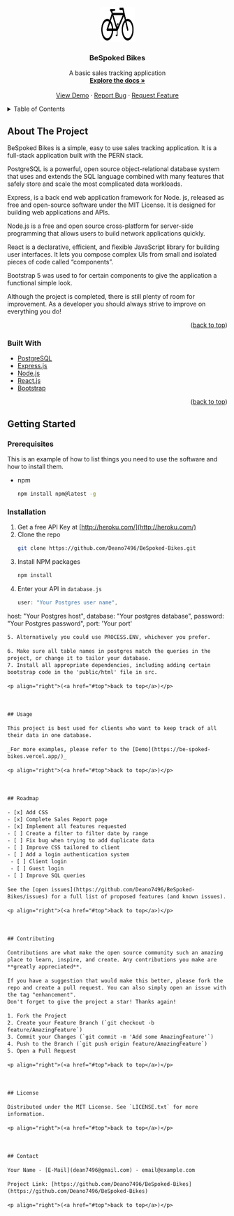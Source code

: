 <div id="top"></div>

<br />
<div align="center">
  <a href="https://github.com/Deano7496/BeSpoked-Bikes">
    <img src="view/src/images/bespokedLogo.jpeg" alt="Logo" width="80" height="80">
  </a>

  <h3 align="center">BeSpoked Bikes</h3>

  <p align="center">
    A basic sales tracking application
    <br />
    <a href="https://github.com/Deano7496/BeSpoked-Bikes/blob/main/README.md"><strong>Explore the docs »</strong></a>
    <br />
    <br />
    <a href="https://be-spoked-bikes.vercel.app/">View Demo</a>
    ·
    <a href="https://github.com/Deano7496/BeSpoked-Bikes/issues">Report Bug</a>
    ·
    <a href="https://github.com/Deano7496/BeSpoked-Bikes/issues">Request Feature</a>
  </p>
</div>




<details>
  <summary>Table of Contents</summary>
  <ol>
    <li>
      <a href="#about-the-project">About The Project</a>
      <ul>
        <li><a href="#built-with">Built With</a></li>
      </ul>
    </li>
    <li>
      <a href="#getting-started">Getting Started</a>
      <ul>
        <li><a href="#prerequisites">Prerequisites</a></li>
        <li><a href="#installation">Installation</a></li>
      </ul>
    </li>
    <li><a href="#usage">Usage</a></li>
    <li><a href="#roadmap">Roadmap</a></li>
    <li><a href="#contributing">Contributing</a></li>
    <li><a href="#license">License</a></li>
    <li><a href="#contact">Contact</a></li>
  </ol>
</details>



## About The Project

BeSpoked Bikes is a simple, easy to use sales tracking application. It is a full-stack application built with the PERN stack. 

PostgreSQL is a powerful, open source object-relational database system that uses and extends the SQL language combined with many features that safely store and scale the most complicated data workloads.

Express, is a back end web application framework for Node. js, released as free and open-source software under the MIT License. It is designed for building web applications and APIs. 

Node.js is a free and open source cross-platform for server-side programming that allows users to build network applications quickly.

React is a declarative, efficient, and flexible JavaScript library for building user interfaces. It lets you compose complex UIs from small and isolated pieces of code called “components”.

Bootstrap 5 was used to for certain components to give the application a functional simple look.

Although the project is completed, there is still plenty of room for improvement. As a developer you should always strive to improve on everything you do!

<p align="right">(<a href="#top">back to top</a>)</p>



### Built With

* [PostgreSQL](https://www.postgresql.org)
* [Express.js](https://expressjs.com/)
* [Node.js](https://nodejs.org/en/)
* [React.js](https://reactjs.org/)
* [Bootstrap](https://getbootstrap.com)


<p align="right">(<a href="#top">back to top</a>)</p>




## Getting Started

### Prerequisites

This is an example of how to list things you need to use the software and how to install them.
* npm
  ```sh
  npm install npm@latest -g
  ```

### Installation

1. Get a free API Key at [http://heroku.com/](http://heroku.com/)
2. Clone the repo
   ```sh
   git clone https://github.com/Deano7496/BeSpoked-Bikes.git
   ```
3. Install NPM packages
   ```sh
   npm install
   ```
4. Enter your API in `database.js`
   ```js
   user: "Your Postgres user name",
  host: "Your Postgres host",
  database: "Your postgres database",
  password: "Your Postgres password",
  port: 'Your port'
   ```
5. Alternatively you could use PROCESS.ENV, whichever you prefer.

6. Make sure all table names in postgres match the queries in the project, or change it to tailor your database.
7. Install all appropriate dependencies, including adding certain bootstrap code in the 'public/html' file in src.

<p align="right">(<a href="#top">back to top</a>)</p>



## Usage

This project is best used for clients who want to keep track of all their data in one database.

_For more examples, please refer to the [Demo](https://be-spoked-bikes.vercel.app/)_

<p align="right">(<a href="#top">back to top</a>)</p>



## Roadmap

- [x] Add CSS
- [x] Complete Sales Report page
- [x] Implement all features requested
- [ ] Create a filter to filter date by range
- [ ] Fix bug when trying to add duplicate data
- [ ] Improve CSS tailored to client
- [ ] Add a login authentication system
    - [ ] Client login
    - [ ] Guest login
- [ ] Improve SQL queries

See the [open issues](https://github.com/Deano7496/BeSpoked-Bikes/issues) for a full list of proposed features (and known issues).

<p align="right">(<a href="#top">back to top</a>)</p>



## Contributing

Contributions are what make the open source community such an amazing place to learn, inspire, and create. Any contributions you make are **greatly appreciated**.

If you have a suggestion that would make this better, please fork the repo and create a pull request. You can also simply open an issue with the tag "enhancement".
Don't forget to give the project a star! Thanks again!

1. Fork the Project
2. Create your Feature Branch (`git checkout -b feature/AmazingFeature`)
3. Commit your Changes (`git commit -m 'Add some AmazingFeature'`)
4. Push to the Branch (`git push origin feature/AmazingFeature`)
5. Open a Pull Request

<p align="right">(<a href="#top">back to top</a>)</p>



## License

Distributed under the MIT License. See `LICENSE.txt` for more information.

<p align="right">(<a href="#top">back to top</a>)</p>



## Contact

Your Name - [E-Mail](dean7496@gmail.com) - email@example.com

Project Link: [https://github.com/Deano7496/BeSpoked-Bikes](https://github.com/Deano7496/BeSpoked-Bikes)

<p align="right">(<a href="#top">back to top</a>)</p>
